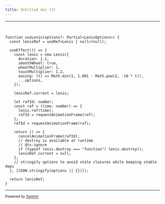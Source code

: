 ```yaml
---
title: Untitled doc (3)
---
```

<SwmSnippet path="/app/page.tsx" line="27">

---

&nbsp;

```tsx
function useLenis(options?: Partial<LenisOptions>) {
  const lenisRef = useRef<Lenis | null>(null);

  useEffect(() => {
    const lenis = new Lenis({
      duration: 1.1,
      smoothWheel: true,
      wheelMultiplier: 1,
      touchMultiplier: 1.2,
      easing: (t) => Math.min(1, 1.001 - Math.pow(2, -10 * t)),
      ...options,
    });

    lenisRef.current = lenis;

    let rafId: number;
    const raf = (time: number) => {
      lenis.raf(time);
      rafId = requestAnimationFrame(raf);
    };
    rafId = requestAnimationFrame(raf);

    return () => {
      cancelAnimationFrame(rafId);
      // destroy is available at runtime
      // @ts-ignore
      if (typeof lenis.destroy === "function") lenis.destroy();
      lenisRef.current = null;
    };
    // stringify options to avoid stale closures while keeping stable deps
  }, [JSON.stringify(options || {})]);

  return lenisRef;
}
```

---

</SwmSnippet>

<SwmMeta version="3.0.0" repo-id="Z2l0aHViJTNBJTNBZGlnaXRhbC1uZXJkJTNBJTNBY29kZW15aG9iYnkxMDA="><sup>Powered by [Swimm](https://app.swimm.io/)</sup></SwmMeta>
